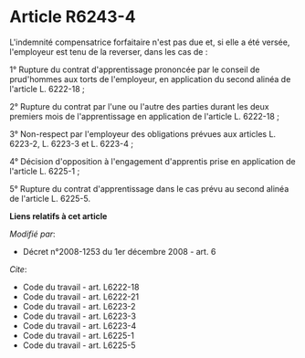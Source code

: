 # Article R6243-4

L'indemnité compensatrice forfaitaire n'est pas due et, si elle a été versée, l'employeur est tenu de la reverser, dans les
cas de : 

1° Rupture du contrat d'apprentissage prononcée par le conseil de prud'hommes aux torts de l'employeur, en application du
second alinéa de l'article L. 6222-18 ; 

2° Rupture du contrat par l'une ou l'autre des parties durant les deux premiers mois de l'apprentissage en application de
l'article L. 6222-18 ; 

3° Non-respect par l'employeur des obligations prévues aux articles L. 6223-2, L. 6223-3 et L. 6223-4 ; 

4° Décision d'opposition à l'engagement d'apprentis prise en application de l'article L. 6225-1 ; 

5° Rupture du contrat d'apprentissage dans le cas prévu au second alinéa de l'article L. 6225-5.

**Liens relatifs à cet article**

_Modifié par_:

  - Décret n°2008-1253 du 1er décembre 2008 - art. 6

_Cite_:

  - Code du travail - art. L6222-18
  - Code du travail - art. L6222-21
  - Code du travail - art. L6223-2
  - Code du travail - art. L6223-3
  - Code du travail - art. L6223-4
  - Code du travail - art. L6225-1
  - Code du travail - art. L6225-5
